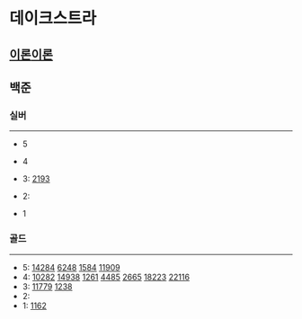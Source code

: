 # 데이크스트라
## [이론](..%2F..%2FAlgorithmTheory%2F%EB%8D%B0%EC%9D%B4%ED%81%AC%EC%8A%A4%ED%8A%B8%EB%9D%BC.md)[이론](https://docs.python.org/ko/3/library/heapq.html)
## 백준

### 실버

---

- 5
- 4
- 3:
[2193](..%2FDP%2F2193%2F2193.md)
- 2:

- 1

### 골드

---

- 5:
[14284](14284%2F14284.md)
[6248](6248%2F6248.md)
[1584](4%EB%B0%A9%ED%96%A5%2F1584%2F1584.md)
[11909](4%EB%B0%A9%ED%96%A5%2F11909%2F11909.md)
- 4:
[10282](10282%2F10282.md)
[14938](14938%2F14938.md)
[1261](1261%2F1261.md)
[4485](4485%2F4485.md)
[2665](2665%2F2665.md)
[18223](18223%2F18223.md)
[22116](22116%2F22116.md)
- 3:
[11779](11779%2F11779.md)
[1238](1238%2F1238.md)
- 2:
- 1:
[1162](1162%2F1162.md)

